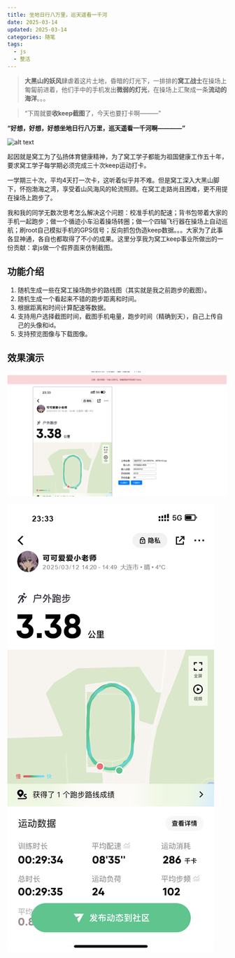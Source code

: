 ```yaml
---
title: 坐地日行八万里，巡天遥看一千河
date: 2025-03-14
updated: 2025-03-14
categories: 随笔
tags:
  - js
  - 整活
---
```



>**大黑山的妖风**肆虐着这片土地，昏暗的灯光下，一排排的**窝工战士**在操场上匍匐前进着，他们手中的手机发出**微弱的灯光**，在操场上汇聚成一条**流动的海洋**。。。

>“下周就要**收keep截图**了，今天也要打卡啊———”

**“好想，好想，好想坐地日行八万里，巡天遥看一千河啊————”**

![alt text](https://acidbarium.github.io/img/SSDUTzhanshi.jpg)

<!-- more -->

起因就是窝工为了弘扬体育健康精神，为了窝工学子都能为祖国健康工作五十年，要求窝工学子每学期必须完成三十次keep运动打卡。

一学期三十次，平均4天打一次卡，这听着似乎并不难。但是窝工深入大黑山脚下，怀抱渤海之湾，享受着山风海风的轮流照顾。在窝工走路尚且困难，更不用提在操场上跑步了。

我和我的同学无数次思考怎么解决这个问题：校准手机的配速；背书包带着大家的手机一起跑步；做一个循迹小车沿着操场转圈；做一个四轴飞行器在操场上自动巡航；刷root自己模拟手机的GPS信号；反向抓包伪造keep数据。。。大家为了此事各显神通，各自也都取得了不小的成果。这里分享我为窝工keep事业所做出的一份贡献：拿js做一个假界面来仿制截图。

## 功能介绍

1. 随机生成一些在窝工操场跑步的路线图（其实就是我之前跑步的截图）。
2. 随机生成一个看起来不错的跑步距离和时间。
3. 根据距离和时间计算配速等数据。
4. 支持用户选择截图时间，截图手机电量，跑步时间（精确到天），自己上传自己的头像和id。
5. 支持预览图像与下载图像。

## 效果演示

![alt text](../../public/img/Keepimage_1.png)

![alt text](../../public/img/keepImage_2.png)